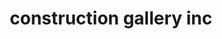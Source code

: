 ---
title: "construction gallery inc"
url: /cainta-rizal/construction-gallery-inc/
shop: Eisenwaren
---